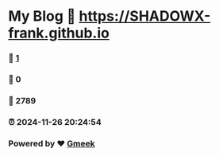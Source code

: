 # My Blog :link: https://SHADOWX-frank.github.io 
### :page_facing_up: [1](https://SHADOWX-frank.github.io/tag.html) 
### :speech_balloon: 0 
### :hibiscus: 2789 
### :alarm_clock: 2024-11-26 20:24:54 
### Powered by :heart: [Gmeek](https://github.com/Meekdai/Gmeek)
